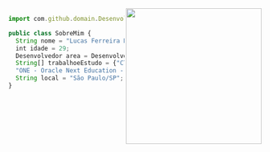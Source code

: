 
<img align="right" width="270" src="https://media.giphy.com/media/qgQUggAC3Pfv687qPC/giphy.gif" />

```js
import com.github.domain.Desenvolvedor;

public class SobreMim {
  String nome = "Lucas Ferreira Nogueira";
  int idade = 29;
  Desenvolvedor area = Desenvolvedor.Full Stack;
  String[] trabalhoeEstudo = {"CTD - Certified Tech Developer - Digital House", 
  "ONE - Oracle Next Education - Oracle e Alura"};
  String local = "São Paulo/SP";
}
```
